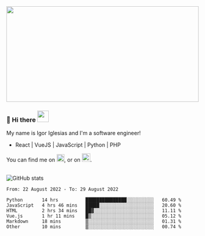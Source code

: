 <img src="https://c.tenor.com/KjVxfRrrncUAAAAd/matrix.gif" width="100%" height="250px">

### 🔭 Hi there <img src="https://raw.githubusercontent.com/MartinHeinz/MartinHeinz/master/wave.gif" width="30px">


My name is Igor Iglesias and I'm a software engineer!
<br>

<ul>
  <li> React | VueJS | JavaScript | Python | PHP </li>
</ul>
You can find me on <a href="https://twitter.com/IgorIglesias5"><img src="https://i.imgur.com/JLLlB5S.png" width="20px"></a>, or on <a href="https://www.linkedin.com/in/igor-iglesias-62478428/"><img src="https://i.imgur.com/PXyIkWx.png" width="22px"></a>.

<br>
<br>

![GitHub stats](https://github-readme-stats.vercel.app/api?username=igoiglesias&show_icons=true&count_private=true&theme=chartreuse-dark&hide_title=true)

<!--START_SECTION:waka-->

```text
From: 22 August 2022 - To: 29 August 2022

Python       14 hrs          ███████████████░░░░░░░░░░   60.49 %
JavaScript   4 hrs 46 mins   █████░░░░░░░░░░░░░░░░░░░░   20.60 %
HTML         2 hrs 34 mins   ██▓░░░░░░░░░░░░░░░░░░░░░░   11.11 %
Vue.js       1 hr 11 mins    █▒░░░░░░░░░░░░░░░░░░░░░░░   05.12 %
Markdown     18 mins         ▒░░░░░░░░░░░░░░░░░░░░░░░░   01.31 %
Other        10 mins         ▒░░░░░░░░░░░░░░░░░░░░░░░░   00.74 %
```

<!--END_SECTION:waka-->

